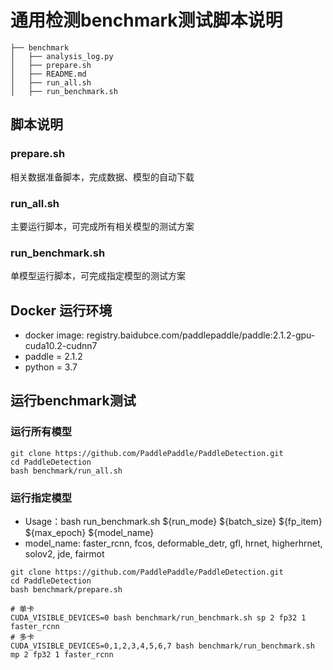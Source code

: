 # 通用检测benchmark测试脚本说明

```
├── benchmark
│   ├── analysis_log.py
│   ├── prepare.sh
│   ├── README.md
│   ├── run_all.sh
│   ├── run_benchmark.sh
```

## 脚本说明

### prepare.sh
相关数据准备脚本，完成数据、模型的自动下载
### run_all.sh
主要运行脚本，可完成所有相关模型的测试方案
### run_benchmark.sh
单模型运行脚本，可完成指定模型的测试方案

## Docker 运行环境
* docker image: registry.baidubce.com/paddlepaddle/paddle:2.1.2-gpu-cuda10.2-cudnn7
* paddle = 2.1.2
* python = 3.7

## 运行benchmark测试

### 运行所有模型
```
git clone https://github.com/PaddlePaddle/PaddleDetection.git
cd PaddleDetection
bash benchmark/run_all.sh
```

### 运行指定模型
* Usage：bash run_benchmark.sh ${run_mode} ${batch_size} ${fp_item} ${max_epoch} ${model_name}
* model_name: faster_rcnn, fcos, deformable_detr, gfl, hrnet, higherhrnet, solov2, jde, fairmot
```
git clone https://github.com/PaddlePaddle/PaddleDetection.git
cd PaddleDetection
bash benchmark/prepare.sh

# 单卡
CUDA_VISIBLE_DEVICES=0 bash benchmark/run_benchmark.sh sp 2 fp32 1 faster_rcnn
# 多卡
CUDA_VISIBLE_DEVICES=0,1,2,3,4,5,6,7 bash benchmark/run_benchmark.sh mp 2 fp32 1 faster_rcnn
```
